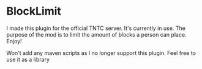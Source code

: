 # BlockLimit
I made this plugin for the official TNTC server. It's currently in use. The purpose of the mod is to limit the amount of blocks a person can place. Enjoy!

Won't add any maven scripts as I no longer support this plugin. Feel free to use it as a library
